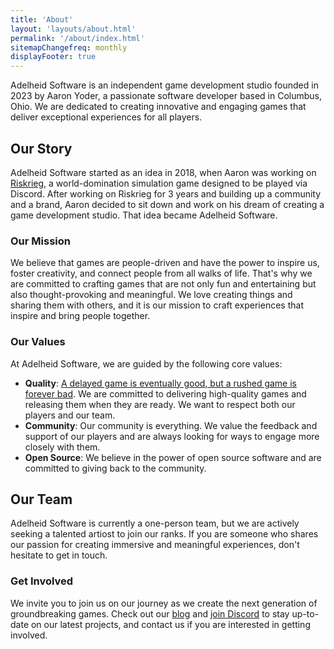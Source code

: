 ```yaml
---
title: 'About'
layout: 'layouts/about.html'
permalink: '/about/index.html'
sitemapChangefreq: monthly
displayFooter: true
---
```


Adelheid Software is an independent game development studio founded in 2023 by Aaron Yoder, a passionate software developer based in Columbus, Ohio. We are dedicated to creating innovative and engaging games that deliver exceptional experiences for all players.

## Our Story

Adelheid Software started as an idea in 2018, when Aaron was working on [Riskrieg](https://www.riskrieg.com/), a world-domination simulation game designed to be played via Discord. After working on Riskrieg for 3 years and building up a community and a brand, Aaron decided to sit down and work on his dream of creating a game development studio. That idea became Adelheid Software.

### Our Mission

We believe that games are people-driven and have the power to inspire us, foster creativity, and connect people from all walks of life. That's why we are committed to crafting games that are not only fun and entertaining but also thought-provoking and meaningful. We love creating things and sharing them with others, and it is our mission to craft experiences that inspire and bring people together.

### Our Values

At Adelheid Software, we are guided by the following core values:

* **Quality**: [A delayed game is eventually good, but a rushed game is forever bad](https://www.ign.com/articles/did-miyamoto-really-say-a-delayed-game-is-eventually-good-but-a-rushed-game-is-forever-bad). We are committed to delivering high-quality games and releasing them when they are ready. We want to respect both our players and our team.
* **Community**: Our community is everything. We value the feedback and support of our players and are always looking for ways to engage more closely with them.
* **Open Source**: We believe in the power of open source software and are committed to giving back to the community.

## Our Team

Adelheid Software is currently a one-person team, but we are actively seeking a talented artiost to join our ranks. If you are someone who shares our passion for creating immersive and meaningful experiences, don't hesitate to get in touch.

### Get Involved

We invite you to join us on our journey as we create the next generation of groundbreaking games. Check out our [blog](https://adelheid.org/blog/) and [join Discord](https://discord.gg/8uWduVrUUa) to stay up-to-date on our latest projects, and contact us if you are interested in getting involved.